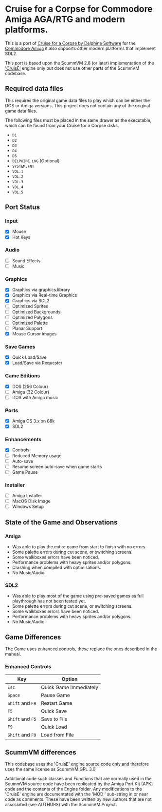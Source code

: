 # Cruise for a Corpse for Commodore Amiga AGA/RTG and modern platforms.

This is a port of [Cruise for a Corpse by Delphine Software](https://en.wikipedia.org/wiki/Cruise_for_a_Corpse) for the [Commodore Amiga](https://en.wikipedia.org/wiki/Amiga)  it also supports other modern platforms that implement SDL2.

This port is based upon the ScummVM 2.8 (or later) implementation of the ['CruisE'](https://github.com/scummvm/scummvm/tree/master/engines/cruise) engine only but does not use other parts of the ScummVM codebase.

## Required data files

This requires the original game data files to play which can be either the DOS or Amiga versions. This project does not contain any of the original game data files.

The following files must be placed in the same drawer as the executable, which can be found from your Cruise for a Corpse disks.

* `D1`
* `D2`
* `D3`
* `D4`
* `D5`
* `DELPHINE.LNG` (Optional)
* `SYSTEM.FNT`
* `VOL.1`
* `VOL.2`
* `VOL.3`
* `VOL.4`
* `VOL.5`

## Port Status

### Input
  * [X] Mouse
  * [X] Hot Keys

### Audio
  * [ ] Sound Effects
  * [ ] Music

### Graphics
  * [X] Graphics via graphics.library
  * [X] Graphics via Real-time Graphics
  * [X] Graphics via SDL2
  * [ ] Optimized Sprites
  * [ ] Optimized Backgrounds
  * [ ] Optimized Polygons
  * [ ] Optimized Palette
  * [ ] Planar Support
  * [X] Mouse Cursor images
  
### Save Games
  * [X] Quick Load/Save
  * [X] Load/Save via Requester

### Game Editions
  * [X] DOS (256 Colour)
  * [ ] Amiga (32 Colour)
  * [ ] DOS with Amiga music

### Ports
  * [X] Amiga OS 3.x on 68k
  * [X] SDL2

### Enhancements
  * [X] Controls
  * [ ] Reduced Memory usage
  * [ ] Auto-save
  * [ ] Resume screen auto-save when game starts
  * [ ] Game Pause

### Installer
  * [ ] Amiga Installer
  * [ ] MacOS Disk Image
  * [ ] Windows Setup

## State of the Game and Observations

### Amiga

* Was able to play the entire game from start to finish with no errors.
* Some palette errors during cut scene, or switching screens.
* Some walkboxes errors have been noticed.
* Performance problems with heavy sprites and/or polygons.
* Crashing when compiled with optimisations.
* No Music/Audio

### SDL2

* Was able to play most of the game using pre-saved games as full playthrough has not been tested yet.
* Some palette errors during cut scene, or switching screens.
* Some walkboxes errors have been noticed.
* Performance problems with heavy sprites and/or polygons.
* No Music/Audio

## Game Differences

The Game uses enhanced controls, these replace the ones described in the manual.

### Enhanced Controls

| Key              | Option                 |
|------------------|------------------------|
| `Esc`            | Quick Game Immediately |
| `Space`          | Pause Game             |
| `Shift` and `F9` | Restart Game           |
| `F5`             | Quick Save             |
| `Shift` and `F5` | Save to File           |
| `F9`             | Quick Load             |
| `Shift` and `F9` | Load from File         |


## ScummVM differences

This codebase uses the 'CruisE' engine source code only and therefore uses the same license as ScummVM GPL 3.0

Additional code such classes and Functions that are normally used in the ScummVM source code have been replicated by the Amiga Port Kit (APK) code and the contents of the Engine folder. Any modifications to the 'CruisE' engine are documentated with the 'MOD:' sub-string in or near code as comments. These have been written by new authors that are not associated (see AUTHORS) with the ScummVM Project.
